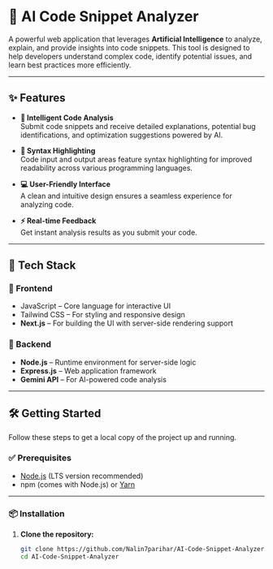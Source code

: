 # 🤖 AI Code Snippet Analyzer

A powerful web application that leverages **Artificial Intelligence** to analyze, explain, and provide insights into code snippets. This tool is designed to help developers understand complex code, identify potential issues, and learn best practices more efficiently.

---

## ✨ Features

- **🧠 Intelligent Code Analysis**  
  Submit code snippets and receive detailed explanations, potential bug identifications, and optimization suggestions powered by AI.

- **🎨 Syntax Highlighting**  
  Code input and output areas feature syntax highlighting for improved readability across various programming languages.

- **💻 User-Friendly Interface**  
  A clean and intuitive design ensures a seamless experience for analyzing code.

- **⚡ Real-time Feedback**  
  Get instant analysis results as you submit your code.

---

## 🚀 Tech Stack

### 🔧 Frontend
- JavaScript – Core language for interactive UI  
- Tailwind CSS – For styling and responsive design  
- **Next.js** – For building the UI with server-side rendering support

### 🧠 Backend
- **Node.js** – Runtime environment for server-side logic  
- **Express.js** – Web application framework  
- **Gemini API** – For AI-powered code analysis

---

## 🛠️ Getting Started

Follow these steps to get a local copy of the project up and running.

### ✅ Prerequisites

- [Node.js](https://nodejs.org/) (LTS version recommended)  
- npm (comes with Node.js) or [Yarn](https://yarnpkg.com/)

---

### 📦 Installation

1. **Clone the repository:**

   ```bash
   git clone https://github.com/Nalin7parihar/AI-Code-Snippet-Analyzer.git
   cd AI-Code-Snippet-Analyzer
